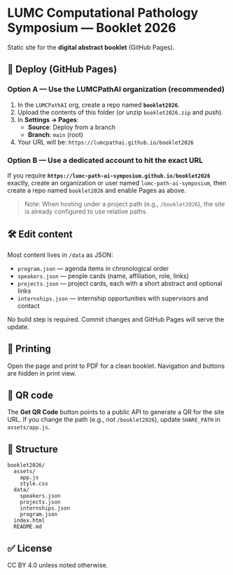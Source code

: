 # LUMC Computational Pathology Symposium — Booklet 2026

Static site for the **digital abstract booklet** (GitHub Pages).

## 🚀 Deploy (GitHub Pages)

### Option A — Use the LUMCPathAI organization (recommended)
1. In the `LUMCPathAI` org, create a repo named **`booklet2026`**.
2. Upload the contents of this folder (or unzip `booklet2026.zip` and push).
3. In **Settings → Pages**:
   - **Source**: Deploy from a branch
   - **Branch**: `main` (root)
4. Your URL will be: `https://lumcpathai.github.io/booklet2026`

### Option B — Use a dedicated account to hit the exact URL
If you require **`https://lumc-path-ai-symposium.github.io/booklet2026`** exactly,
create an organization or user named `lumc-path-ai-symposium`, then create a repo
named `booklet2026` and enable Pages as above.

> Note: When hosting under a project path (e.g., `/booklet2026`), the site is already configured to use relative paths.

## 🛠 Edit content

Most content lives in `/data` as JSON:
- `program.json` — agenda items in chronological order
- `speakers.json` — people cards (name, affiliation, role, links)
- `projects.json` — project cards, each with a short abstract and optional links
- `internships.json` — internship opportunities with supervisors and contact

No build step is required. Commit changes and GitHub Pages will serve the update.

## 🧾 Printing
Open the page and print to PDF for a clean booklet. Navigation and buttons are hidden in print view.

## 🔗 QR code
The **Get QR Code** button points to a public API to generate a QR for the site URL.
If you change the path (e.g., not `/booklet2026`), update `SHARE_PATH` in `assets/app.js`.

## 📁 Structure

```
booklet2026/
  assets/
    app.js
    style.css
  data/
    speakers.json
    projects.json
    internships.json
    program.json
  index.html
  README.md
```

## ✅ License
CC BY 4.0 unless noted otherwise.
